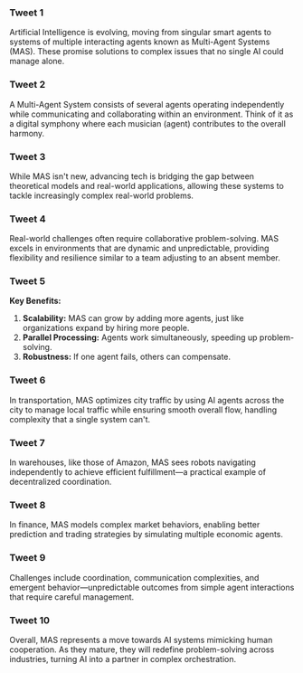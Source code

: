 ### Tweet 1

Artificial Intelligence is evolving, moving from singular smart agents to systems of multiple interacting agents known as Multi-Agent Systems (MAS). These promise solutions to complex issues that no single AI could manage alone.

### Tweet 2

A Multi-Agent System consists of several agents operating independently while communicating and collaborating within an environment. Think of it as a digital symphony where each musician (agent) contributes to the overall harmony.

### Tweet 3

While MAS isn't new, advancing tech is bridging the gap between theoretical models and real-world applications, allowing these systems to tackle increasingly complex real-world problems.

### Tweet 4

Real-world challenges often require collaborative problem-solving. MAS excels in environments that are dynamic and unpredictable, providing flexibility and resilience similar to a team adjusting to an absent member.

### Tweet 5

**Key Benefits:**
1. **Scalability:** MAS can grow by adding more agents, just like organizations expand by hiring more people.
2. **Parallel Processing:** Agents work simultaneously, speeding up problem-solving.
3. **Robustness:** If one agent fails, others can compensate.

### Tweet 6

In transportation, MAS optimizes city traffic by using AI agents across the city to manage local traffic while ensuring smooth overall flow, handling complexity that a single system can't.

### Tweet 7

In warehouses, like those of Amazon, MAS sees robots navigating independently to achieve efficient fulfillment—a practical example of decentralized coordination.

### Tweet 8

In finance, MAS models complex market behaviors, enabling better prediction and trading strategies by simulating multiple economic agents.

### Tweet 9

Challenges include coordination, communication complexities, and emergent behavior—unpredictable outcomes from simple agent interactions that require careful management.

### Tweet 10

Overall, MAS represents a move towards AI systems mimicking human cooperation. As they mature, they will redefine problem-solving across industries, turning AI into a partner in complex orchestration.
